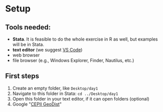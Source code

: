 # Setup


## Tools needed: 

  - **Stata**. It is feasible to do the whole exercise in R as well, but examples will be in Stata.
  - **text editor** (we suggest [VS Code](https://code.visualstudio.com/))
  - web browser
  - file browser (e.g., Windows Explorer, Finder, Nautilus, etc.)

## First steps

1. Create an empty folder, like `Desktop/day1`
2. Navigate to this folder in Stata: `cd ../Desktop/day1`
3. Open this folder in your text editor, if it can open folders (optional)
4. Google "[CEPII GeoDist](https://duckduckgo.com/?t=ffab&q=cepii+geodist&ia=web)"

